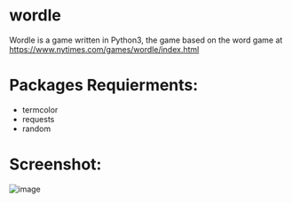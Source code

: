 # wordle
Wordle is a game written in Python3, the game based on the word game at https://www.nytimes.com/games/wordle/index.html

# Packages Requierments:
  - termcolor
  - requests
  - random
  
# Screenshot:

![image](https://user-images.githubusercontent.com/25135205/154135115-1a068246-439f-483c-b08a-5c1a07f0734a.png)

